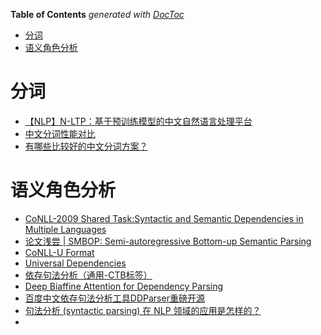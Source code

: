 <!-- START doctoc generated TOC please keep comment here to allow auto update -->

<!-- DON'T EDIT THIS SECTION, INSTEAD RE-RUN doctoc TO UPDATE -->

**Table of Contents**  *generated with [DocToc](https://github.com/thlorenz/doctoc)*

- [分词](#分词)
- [语义角色分析](#语义角色分析)

<!-- END doctoc generated TOC please keep comment here to allow auto update -->

# 分词

- [【NLP】N-LTP：基于预训练模型的中文自然语言处理平台](https://mp.weixin.qq.com/s?__biz=MzIwODI2NDkxNQ==&mid=2247495412&idx=2&sn=c6dfe90e702e18a86acd6ea64aec6931&chksm=97076548a070ec5e2a674f7d30634443d39788f81e8d48ed9fde7af79995e918da9e8fdcb0b6&mpshare=1&scene=1&srcid=0729FUPH7t4oyOmsOMDAGren&sharer_sharetime=1627544054304&sharer_shareid=9d627645afe156ff11b0a8519d982bcd&exportkey=A%2FUHgQdNqoZmuu9OgBXo03Y%3D&pass_ticket=3SRJ9AG0W3WIPgowkq1KaNo%2Fj2unD8WE2S7tLNhwh80shO5fHH%2BNT4K4kYBzHoAI&wx_header=0#rd)
- [中文分词性能对比](https://zhuanlan.zhihu.com/p/53875223)
- [有哪些比较好的中文分词方案？](https://www.zhihu.com/question/19578687/answer/828011367)

# 语义角色分析

- [CoNLL-2009 Shared Task:Syntactic and Semantic Dependencies in Multiple Languages](https://ufal.mff.cuni.cz/conll2009-st/)
- [论文浅尝 | SMBOP: Semi-autoregressive Bottom-up Semantic Parsing](https://mp.weixin.qq.com/s?__biz=MzU2NjAxNDYwMg==&mid=2247495174&idx=1&sn=f37d77de3a6be86d9e1aba1e4943a9f5&chksm=fcb049e3cbc7c0f5aa44471b2ed6356f422e5fc43ce4ffdad115206e20b6d8c18ef5fa357c41&mpshare=1&scene=24&srcid=1125ArHDNIT0k2pcHiffkpgL&sharer_sharetime=1637815302604&sharer_shareid=9d627645afe156ff11b0a8519d982bcd&exportkey=A3Wk2ziOBPo0LJMVUUSYtwQ%3D&pass_ticket=X1hVh%2FzYha2Fa9G%2FZWK0bpCofPY07lt8BPBNyjf1xUWYljT%2Bk%2F9q5rZ%2F%2B4bWWFme&wx_header=0#rd)
- [CoNLL-U Format](https://universaldependencies.org/docs/format.html)
- [Universal Dependencies](https://universaldependencies.org/)
- [依存句法分析（通用-CTB标签）](https://help.aliyun.com/document_detail/179146.html)
- [Deep Biaffine Attention for Dependency Parsing](https://zhuanlan.zhihu.com/p/71553871)
- [百度中文依存句法分析工具DDParser重磅开源](https://mp.weixin.qq.com/s?__biz=MzUxNzk5MTU3OQ==&mid=2247487938&idx=1&sn=2d025c573358c1665f983cea4b3e02b9&chksm=f98eec36cef965205148c47db24896d58bf5c3c660726a4cb8a36cd555aa2580f2f44ccb472c&mpshare=1&scene=24&srcid=0806jlLR4fgrtjThTIRZoFq0&sharer_sharetime=1596715414548&sharer_shareid=9d627645afe156ff11b0a8519d982bcd&exportkey=A1OrUp6%2FpwKPTpkBOqyoKgc%3D&pass_ticket=LlL6Ad5uohnLAlqJrzan%2BA5dDM3m9%2Bnl4L%2FaTWpnfTNnifRhbExGygOrgXBzVB7b&wx_header=0#rd)
- [句法分析 (syntactic parsing) 在 NLP 领域的应用是怎样的？](https://www.zhihu.com/question/39034550?sort=created)
-
